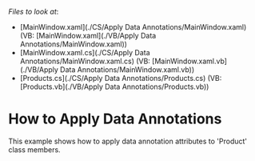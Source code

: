 <!-- default file list -->
*Files to look at*:

* [MainWindow.xaml](./CS/Apply Data Annotations/MainWindow.xaml) (VB: [MainWindow.xaml](./VB/Apply Data Annotations/MainWindow.xaml))
* [MainWindow.xaml.cs](./CS/Apply Data Annotations/MainWindow.xaml.cs) (VB: [MainWindow.xaml.vb](./VB/Apply Data Annotations/MainWindow.xaml.vb))
* [Products.cs](./CS/Apply Data Annotations/Products.cs) (VB: [Products.vb](./VB/Apply Data Annotations/Products.vb))
<!-- default file list end -->
# How to Apply Data Annotations


<p>This example shows how to apply data annotation attributes to 'Product' class members.</p>

<br/>


